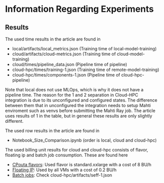 # Information Regarding Experiments

## Results

The used time results in the article are found in

- local/artifacts/local_metrics.json (Training time of local-model-training)
- cloud/artifacts/cloud-metrics.json (Training time of cloud-model-training)
- cloud/times/pipeline_data.json (Pipeline time of pipeline)
- cloud-hpc/times/training-1.json (Training time of remote-model-training)
- cloud-hpc/times/components-1.json (Pipeline time of cloud-hpc-pipeline)

Note that local does not use MLOps, which is why it does not have a pipeline time. The reason for the 1 and 2 separation in Cloud-HPC integration is due to its unconfigured and configured states. The difference between them that in unconfigured the integration needs to setup Mahti enviroment such as venvs before submitting the Mahti Ray job. The article uses results of 1 in the table, but in general these results are only slightly different.

The used row results in the article are found in 

- Notebook_Size_Comparison.ipynb (order is local, cloud and cloud-hpc)

The used billing unit results for cloud and cloud-hpc consists of flavor, floating ip and batch job consumption. These are found here

- [CPouta flavors](https://docs.csc.fi/cloud/pouta/vm-flavors-and-billing/): Used flavor is standard.xxlarge with a cost of 8 BU/h
- [Floating IP](https://docs.csc.fi/cloud/pouta/launch-vm-from-web-gui/): Used by all VMs with a cost of 0.2 BU/h
- [Batch jobs](https://docs.csc.fi/computing/performance/): Check cloud-hpc/artifacts/seff-1.json
